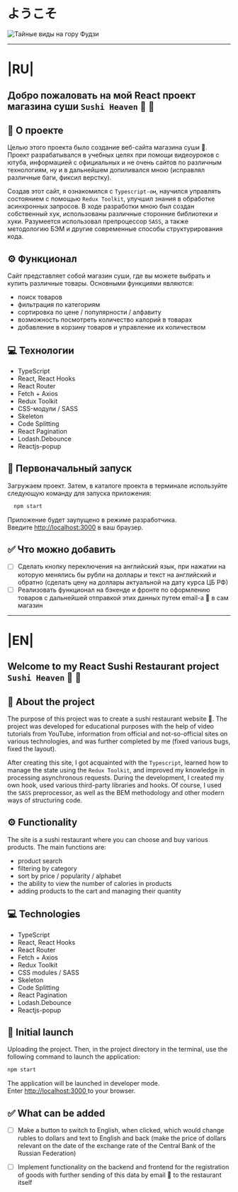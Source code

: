 # ようこそ
![Тайные виды на гору Фудзи](src/assets/fuji.gif)
_________
# |RU|

##  Добро пожаловать на мой **React** проект магазина суши  **`Sushi Heaven`** 🍣 🤗

## 📝 О проекте

Целью этого проекта было создание веб-сайта магазина суши 🍱. Проект разрабатывался в учебных целях при помощи видеоуроков с ютуба, информацией с официальных и не очень сайтов по различным технологиям, ну и в дальнейшем допиливался 
мною (исправлял различные баги, фиксил верстку). 

Создав этот сайт, я ознакомился c `Typescript-ом`, научился управлять состоянием с помощью `Redux Toolkit`, улучшил знания в обработке асинхронных запросов. В ходе разработки мною был создан собственный хук,
использованы различные сторонние библиотеки и хуки. Разумеется использовал препроцессор `SASS`, а также методологию БЭМ и другие современные способы структурирования кода.

## ⚙️ Функционал
Сайт представляет собой магазин суши, где вы можете выбрать и купить различные товары. Основными функциями являются:
- поиск товаров
- фильтрация по категориям
- сортировка по цене / популярности / алфавиту
- возможность посмотреть количество калорий в товарах
- добавление в корзину товаров и управление их количеством

## 💻 Технологии

- TypeScript
- React, React Hooks
- React Router
- Fetch + Axios
- Redux Toolkit
- CSS-модули / SASS
- Skeleton
- Code Splitting
- React Pagination
- Lodash.Debounce
- Reactjs-popup

## 🚀 Первоначальный запуск

Загружаем проект. Затем, в каталоге проекта в терминале используйте следующую команду для запуска приложения:

```bash
  npm start
```

Приложение будет заупущено в режиме разработчика.\
Введите [http://localhost:3000](http://localhost:3000) в ваш браузер.

## ✅ Что можно добавить

- [ ] Сделать кнопку переключения на английский язык, при нажатии на которую менялись бы рубли на доллары и текст на английский и обратно (сделать цену на доллары актуальной на дату курса ЦБ РФ)
- [ ] Реализовать функционал на бэкенде и фронте по оформлению товаров с дальнейшей отправкой этих данных путем email-а 📨 в сам магазин

______________

# |EN|

## Welcome to my **React** Sushi Restaurant project **`Sushi Heaven`** 🍣 🤗

## 📝 About the project

The purpose of this project was to create a sushi restaurant website 🍱. The project was developed for educational purposes with the help of video tutorials from YouTube, information from official and not-so-official sites on various 
technologies, and was further completed
by me (fixed various bugs, fixed the layout).

After creating this site, I got acquainted with the `Typescript`, learned how to manage the state using the `Redux Toolkit`, and improved my knowledge in processing asynchronous requests. During the development, I created my own hook,
used various third-party libraries and hooks. Of course, I used the `SASS` preprocessor, as well as the BEM methodology and other modern ways of structuring code.

## ⚙️ Functionality
The site is a sushi restaurant where you can choose and buy various products. The main functions are:
- product search
- filtering by category
- sort by price / popularity / alphabet
- the ability to view the number of calories in products
- adding products to the cart and managing their quantity

## 💻 Technologies

- TypeScript
- React, React Hooks
- React Router
- Fetch + Axios
- Redux Toolkit
- CSS modules / SASS
- Skeleton
- Code Splitting
- React Pagination
- Lodash.Debounce
- Reactjs-popup

## 🚀 Initial launch

Uploading the project. Then, in the project directory in the terminal, use the following command to launch the application:

```bash
npm start
```

The application will be launched in developer mode.\
Enter [http://localhost:3000 ](http://localhost:3000 ) to your browser.

## ✅ What can be added

- [ ] Make a button to switch to English, when clicked, which would change rubles to dollars and text to English and back (make the price of dollars relevant on the date of the exchange rate of the Central Bank of the Russian Federation)
- [ ] Implement functionality on the backend and frontend for the registration of goods with further sending of this data by email 📨 to the restaurant itself

